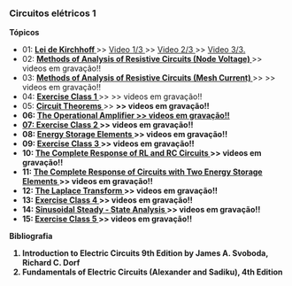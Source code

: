 ### Circuitos elétricos 1

<b> Tópicos </b>
<ul>
    <li> 01:  <a href="https://github.com/marcelinoandrade/Circuitos-Eletricos-1/blob/master/01/Aula1.pdf" 
              ><b>Lei de Kirchhoff </b></a> >>
              <a href="https://www.youtube.com/watch?v=8DDf-CN44PY" 
              > Video 1/3 </a> >>
              <a href="https://www.youtube.com/watch?v=-wXm2PdQOTw" 
              > Video 2/3 </a> >> 
              <a href="https://www.youtube.com/watch?v=sCPLH2dMeII" 
              > Video 3/3.</a>
    </li>
    <li> 02:  <a href="https://github.com/marcelinoandrade/Circuitos-Eletricos-1/blob/master/02/Aula2.pdf" 
              ><b>Methods of Analysis of Resistive Circuits (Node Voltage) </b></a> >> videos em gravação!!</li>
    <li> 03:  <a href="https://github.com/marcelinoandrade/Circuitos-Eletricos-1/blob/master/03/Aula3.pdf" 
              ><b>Methods of Analysis of Resistive Circuits (Mesh Current) </b></a> >> >> videos em gravação!!</li>
    <li> 04:  <a href="https://github.com/marcelinoandrade/Circuitos-Eletricos-1/blob/master/04/Aula4.pdf" 
              ><b>Exercise Class 1 </b></a> >> >> videos em gravação!!</li>
    <li> 05:  <a href="https://github.com/marcelinoandrade/Circuitos-Eletricos-1/blob/master/05/Aula5.pdf" 
              ><b>Circuit Theorems </b></a> >> <b> >> videos em gravação!!</li>
    <li> 06:  <a href="https://github.com/marcelinoandrade/Circuitos-Eletricos-1/blob/master/06/Aula6.pdf" 
              ><b>The Operational Amplifier </b> >> videos em gravação!!</li>
    <li> 07:  <a href="https://github.com/marcelinoandrade/Circuitos-Eletricos-1/blob/master/07/Aula7.pdf" 
              ><b>Exercise Class 2 </b></a> >> videos em gravação!!</li>
    <li> 08:  <a href="https://github.com/marcelinoandrade/Circuitos-Eletricos-1/blob/master/08/Aula8.pdf" 
              ><b>Energy Storage Elements </b></a> >> videos em gravação!!</li>
    <li> 09:  <a href="https://github.com/marcelinoandrade/Circuitos-Eletricos-1/blob/master/09/Aula9.pdf" 
              ><b>Exercise Class 3 </b></a> >> videos em gravação!!</li>
    <li> 10:  <a href="https://github.com/marcelinoandrade/Circuitos-Eletricos-1/blob/master/10/Aula10.pdf" 
              ><b>The Complete Response of RL and RC Circuits </b></a> >> videos em gravação!!</li>    
    <li> 11:  <a href="https://github.com/marcelinoandrade/Circuitos-Eletricos-1/blob/master/11/Aula11.pdf" 
              ><b>The Complete Response of Circuits with Two Energy Storage Elements </b></a> >> videos em gravação!!</li>  
    <li> 12:  <a href="https://github.com/marcelinoandrade/Circuitos-Eletricos-1/blob/master/12/Aula12.pdf" 
              ><b>The Laplace Transform </b></a> >> videos em gravação!!</li>       
    <li> 13:  <a href="https://github.com/marcelinoandrade/Circuitos-Eletricos-1/blob/master/13/Aula13.pdf" 
              ><b>Exercise Class 4 </b></a> >> videos em gravação!!</li>      
    <li> 14:  <a href="https://github.com/marcelinoandrade/Circuitos-Eletricos-1/blob/master/14/Aula14.pdf" 
              ><b>Sinusoidal Steady - State Analysis </b></a> >> videos em gravação!!</li>   
    <li> 15:  <a href="https://github.com/marcelinoandrade/Circuitos-Eletricos-1/blob/master/15/Aula15.pdf" 
              ><b>Exercise Class 5 </b></a> >> videos em gravação!!</li>      
</ul>

<b> Bibliografia </b>


<ol type="1">
<li>Introduction to Electric Circuits 9th Edition by James A. Svoboda, Richard C. Dorf</li>
<li>Fundamentals of Electric Circuits (Alexander and Sadiku), 4th Edition</li>
</ol>
